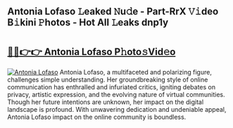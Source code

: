 ## Antonia Lofaso 𝙻eaked 𝙽u𝚍e - Part-RrX 𝚅𝚒deo B𝚒kini 𝙿hotos - Hot All 𝙻eaks dnp1y

# <h2><a href="http://ld4y1l.urlbe.top/?page=Antonia+Lofaso">🔗🔗👉👉 Antonia Lofaso P𝚑oto𝚜Vid𝚎o</a></h2>

[![Antonia Lofaso](https://i.imgur.com/eBuTRDB.gif)](http://ld4y1l.urlbe.top/?page=Antonia+Lofaso)
Antonia Lofaso, a multifaceted and polarizing figure, challenges simple understanding. Her groundbreaking style of online communication has enthralled and infuriated critics, igniting debates on privacy, artistic expression, and the evolving nature of virtual communities. Though her future intentions are unknown, her impact on the digital landscape is profound. With unwavering dedication and undeniable appeal, Antonia Lofaso impact on the online community is boundless.
